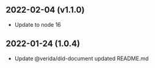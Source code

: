 2022-02-04 (v1.1.0)
-------------------

- Update to node 16

2022-01-24 (1.0.4)
-------------------

- Update @verida/did-document updated README.md